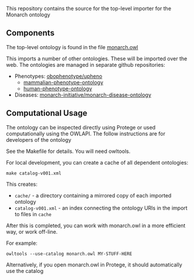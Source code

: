 This repository contains the source for the top-level importer for the Monarch ontology

## Components

The top-level ontology is found in the file [monarch.owl](monarch.owl)

This imports a number of other ontologies. These will be imported over the web. The ontologies are managed in separate github repositories:

 * Phenotypes: [obophenotype/upheno](https://github.com/obophenotype/upheno)
    * [mammalian-phenotype-ontology](https://github.com/obophenotype/mammalian-phenotype-ontology/)
    * [human-phenotype-ontology](https://github.com/obophenotype/human-phenotype-ontology/)
 * Diseases: [monarch-initiative/monarch-disease-ontology](https://github.com/monarch-initiative/monarch-disease-ontology)

## Computational Usage

The ontology can be inspected directly using Protege or used computationally using the OWLAPI. The follow instructions are for developers of the ontology

See the Makefile for details. You will need owltools.

For local development, you can create a cache of all dependent ontologies:

```
make catalog-v001.xml
```

This creates:

 * `cache/` - a directory containing a mirrored copy of each imported ontology
 * `catalog-v001.xml` - an index connecting the ontology URIs in the import to files in `cache`

After this is completed, you can work with monarch.owl in a more efficient way, or work off-line.

For example:

```
owltools --use-catalog monarch.owl MY-STUFF-HERE
```

Alternatively, if you open monarch.owl in Protege, it should automatically use the catalog
